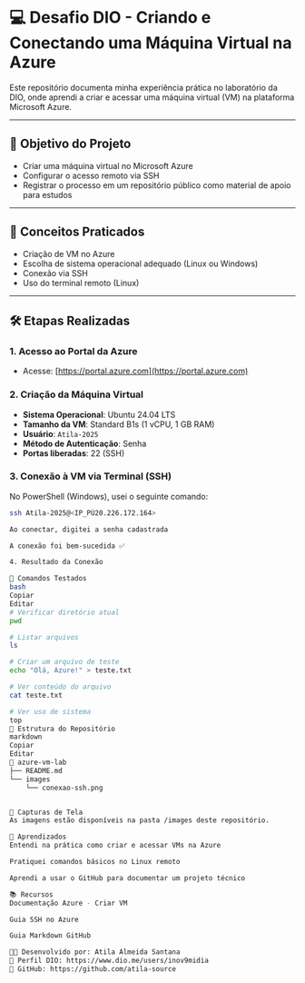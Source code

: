 # 💻 Desafio DIO - Criando e Conectando uma Máquina Virtual na Azure

Este repositório documenta minha experiência prática no laboratório da DIO, onde aprendi a criar e acessar uma máquina virtual (VM) na plataforma Microsoft Azure.

---

## 📌 Objetivo do Projeto

- Criar uma máquina virtual no Microsoft Azure
- Configurar o acesso remoto via SSH
- Registrar o processo em um repositório público como material de apoio para estudos

---

## 🧠 Conceitos Praticados

- Criação de VM no Azure
- Escolha de sistema operacional adequado (Linux ou Windows)
- Conexão via SSH
- Uso do terminal remoto (Linux)

---

## 🛠️ Etapas Realizadas

### 1. Acesso ao Portal da Azure
- Acesse: [https://portal.azure.com](https://portal.azure.com)

### 2. Criação da Máquina Virtual
- **Sistema Operacional**: Ubuntu 24.04 LTS
- **Tamanho da VM**: Standard B1s (1 vCPU, 1 GB RAM)
- **Usuário**: `Atila-2025`
- **Método de Autenticação**: Senha
- **Portas liberadas**: 22 (SSH)

### 3. Conexão à VM via Terminal (SSH)

No PowerShell (Windows), usei o seguinte comando:

```bash
ssh Atila-2025@<IP_PÚ20.226.172.164>

Ao conectar, digitei a senha cadastrada

A conexão foi bem-sucedida ✅

4. Resultado da Conexão

🧪 Comandos Testados
bash
Copiar
Editar
# Verificar diretório atual
pwd

# Listar arquivos
ls

# Criar um arquivo de teste
echo "Olá, Azure!" > teste.txt

# Ver conteúdo do arquivo
cat teste.txt

# Ver uso de sistema
top
📂 Estrutura do Repositório
markdown
Copiar
Editar
📁 azure-vm-lab
├── README.md
└── images
    └── conexao-ssh.png


📸 Capturas de Tela
As imagens estão disponíveis na pasta /images deste repositório.

🚀 Aprendizados
Entendi na prática como criar e acessar VMs na Azure

Pratiquei comandos básicos no Linux remoto

Aprendi a usar o GitHub para documentar um projeto técnico

📚 Recursos
Documentação Azure - Criar VM

Guia SSH no Azure

Guia Markdown GitHub

🧑‍💻 Desenvolvido por: Atila Almeida Santana
🔗 Perfil DIO: https://www.dio.me/users/inov9midia
🔗 GitHub: https://github.com/atila-source